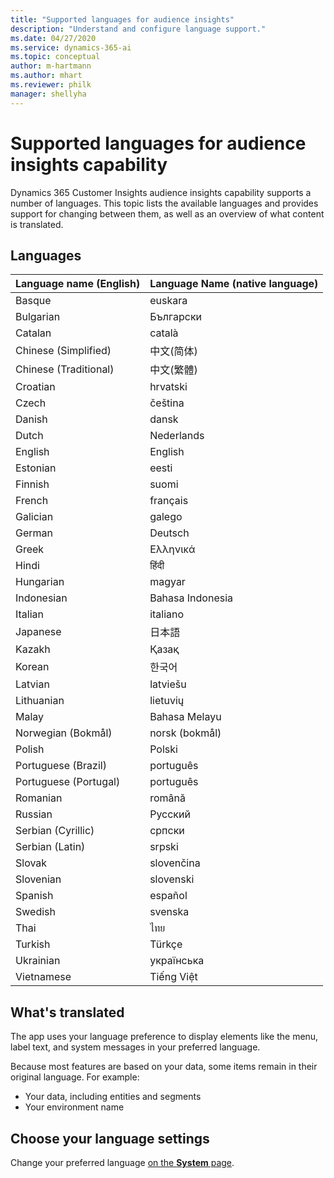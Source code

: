 ```yaml
---
title: "Supported languages for audience insights"
description: "Understand and configure language support."
ms.date: 04/27/2020
ms.service: dynamics-365-ai
ms.topic: conceptual
author: m-hartmann
ms.author: mhart
ms.reviewer: philk
manager: shellyha
---
```


# Supported languages for audience insights capability

Dynamics 365 Customer Insights audience insights capability supports a number of languages. This topic lists the available languages and provides support for changing between them, as well as an overview of what content is translated.

## Languages

| Language name (English)| 	Language Name (native language) |
| ------------- | ------------- |
| Basque | euskara |
| Bulgarian | Български |
| Catalan | català |
| Chinese (Simplified) | 中文(简体) |
| Chinese (Traditional) | 中文(繁體) |
| Croatian | hrvatski |
| Czech | čeština |
| Danish | dansk |
| Dutch | Nederlands |
| English | English |
| Estonian | eesti |
| Finnish | suomi |
| French | français |
| Galician | galego |
| German | Deutsch |
| Greek | Ελληνικά |
| Hindi | हिंदी |
| Hungarian | magyar |
| Indonesian | Bahasa Indonesia |
| Italian | italiano |
| Japanese | 日本語 |
| Kazakh | Қазақ |
| Korean | 한국어 |
| Latvian | latviešu |
| Lithuanian | lietuvių |
| Malay | Bahasa Melayu |
| Norwegian (Bokmål) | norsk (bokmål) |
| Polish | Polski |
| Portuguese (Brazil) | português |
| Portuguese (Portugal) | português |
| Romanian | română |
| Russian | Русский |
| Serbian (Cyrillic) | српски |
| Serbian (Latin) | srpski |
| Slovak | slovenčina |
| Slovenian | slovenski |
| Spanish | español |
| Swedish | svenska |
| Thai | ไทย |
| Turkish | Türkçe |
| Ukrainian | українська |
| Vietnamese | Tiếng Việt |

## What's translated

The app uses your language preference to display elements like the menu, label text, and system messages in your preferred language.

Because most features are based on your data, some items remain in their original language. For example:

- Your data, including entities and segments
- Your environment name

## Choose your language settings  

Change your preferred language [on the **System** page](system.md).
